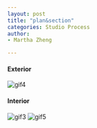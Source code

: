 ```yaml
---
layout: post
title: "plan&section"
categories: Studio Process
author:
- Martha Zheng

---
```


#### Exterior
![gif4](https://user-images.githubusercontent.com/90550813/135545460-a7c0fb88-8c07-4f98-933f-92cd74fa3e6c.gif)

#### Interior
![gif3](https://user-images.githubusercontent.com/90550813/135544849-eef3c7ca-a828-4adf-9a1c-6d9c207ce218.gif)
![gif5](https://user-images.githubusercontent.com/90550813/135545951-85e9226d-a9f0-4192-af9e-00c63db57ce9.gif)


